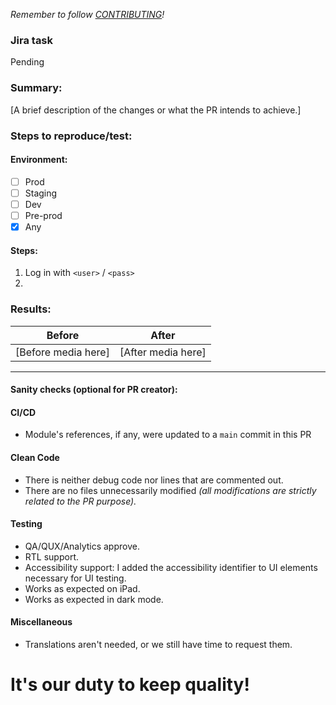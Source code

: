 *Remember to follow [CONTRIBUTING](https://github.com/wiredcraft/ios-boilerplate-app/blob/main/CONTRIBUTING.md)!*

### **Jira task**

Pending <!--- The ticket ID of the JIRA task (PROJECT-XXXX) -->

### **Summary:** 
[A brief description of the changes or what the PR intends to achieve.]

<!--- **Designs:** add a link to the exact screen design if the layout changes -->

<!--- **API portal:** add a link to the exact network request specification if requests are changed -->

<!--- **Dependencies**:
- list the PRs that should be merged before this one
-->

### **Steps to reproduce/test:**

#### **Environment:**
<!--- Remove unneeded environments from the list -->
- [ ] Prod
- [ ] Staging
- [ ] Dev
- [ ] Pre-prod
- [x] Any 

#### **Steps:**
<!--- Please include any required data to test, such as certain special articles (PDP link)
or accounts with certain orders, wish lists, etc. needed to test the PR -->

1. Log in with `<user>` / `<pass>`
2. 

### Results:

| Before | After | 
| --- | --- |
| [Before media here] | [After media here] |
<!--- Example with fixed width image and video inside the table
| <img src="https://user-images.githubusercontent.com/7760750/181514422-600ca5b1-b55e-40ff-967e-9640662f75cf.PNG" width="300px"> | <video src="https://user-images.githubusercontent.com/7760750/181514639-be2a7313-b131-4106-b724-a52b4704a79a.MP4"> |
-->

----------

#### **Sanity checks (optional for PR creator):**

#### CI/CD
- Module's references, if any, were updated to a `main` commit in this PR

#### Clean Code
- There is neither debug code nor lines that are commented out.
- There are no files unnecessarily modified *(all modifications are strictly related to the PR purpose).*

#### Testing
- QA/QUX/Analytics approve.
- RTL support.
- Accessibility support: I added the accessibility identifier to UI elements necessary for UI testing.
- Works as expected on iPad.
- Works as expected in dark mode.

#### Miscellaneous
- Translations aren't needed, or we still have time to request them.

# It's our duty to keep quality!
